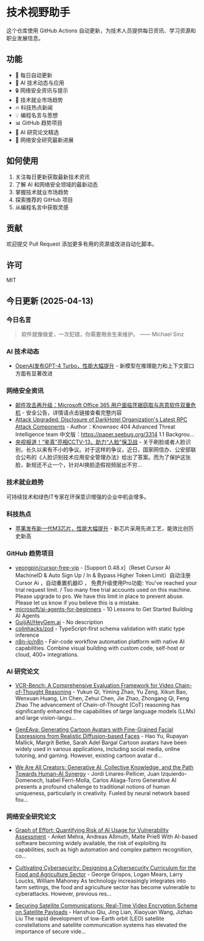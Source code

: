 # 技术视野助手

这个仓库使用 GitHub Actions 自动更新，为技术人员提供每日资讯、学习资源和职业发展信息。

## 功能

- 🔄 每日自动更新
- 🤖 AI 技术动态与应用
- 🔒 网络安全资讯与提示
- 💼 技术就业市场趋势
- 🔥 科技热点新闻
- 💡 编程名言与思想
- 📊 GitHub 趋势项目
- 📝 AI 研究论文精选
- 🔐 网络安全研究最新进展

## 如何使用

1. 关注每日更新获取最新技术资讯
2. 了解 AI 和网络安全领域的最新动态
3. 掌握技术就业市场趋势
4. 探索推荐的 GitHub 项目
5. 从编程名言中获取灵感

## 贡献

欢迎提交 Pull Request 添加更多有用的资源或改进自动化脚本。

## 许可

MIT

## 今日更新 (2025-04-13)

### 今日名言

> 软件就像做爱，一次犯错，你需要用余生来维护。 —— Michael Sinz

### AI 技术动态

- [OpenAI发布GPT-4 Turbo，性能大幅提升](https://openai.com/blog/) - 新模型在推理能力和上下文窗口方面有显著改进


### 网络安全资讯

- [邮件攻击再升级：Microsoft  Office 365 用户面临凭据窃取与恶意软件双重危机](https://www.anquanke.com/post/id/306488) - 安全公告，详情请点击链接查看完整内容
- [Attack Upgraded: Disclosure of DarkHotel Organization's Latest RPC Attack Components](https://paper.seebug.org/3315/) - Author：Knownsec 404 Advanced Threat Intelligence team
中文版：https://paper.seebug.org/3314
1.1 Backgrou...
- [央视报道！“鉴真”亮相CCTV-13，助力“人脸”保卫战](https://www.4hou.com/posts/xymB) - 关于刷脸或者人脸识别，长久以来有不小的争议。对于这样的争议，近日，国家网信办、公安部联合公布的《人脸识别技术应用安全管理办法》给出了答案。而为了保护这张脸，新规还不止一个，针对AI换脸造假视频层出不穷...


### 技术就业趋势

可持续技术和绿色IT专家在环保意识增强的企业中机会增多。

### 科技热点

- [苹果发布新一代M3芯片，性能大幅提升](https://www.apple.com/newsroom/) - 新芯片采用先进工艺，能效比创历史新高


### GitHub 趋势项目

- [yeongpin/cursor-free-vip](https://github.com/yeongpin/cursor-free-vip) - [Support 0.48.x]（Reset Cursor AI MachineID & Auto Sign Up / In & Bypass Higher Token Limit）自动注册 Cursor Ai ，自动重置机器ID ， 免费升级使用Pro功能: You've reached your trial request limit. / Too many free trial accounts used on this machine. Please upgrade to pro. We have this limit in place to prevent abuse. Please let us know if you believe this is a mistake.
- [microsoft/ai-agents-for-beginners](https://github.com/microsoft/ai-agents-for-beginners) - 10 Lessons to Get Started Building AI Agents
- [GuijiAI/HeyGem.ai](https://github.com/GuijiAI/HeyGem.ai) - No description
- [colinhacks/zod](https://github.com/colinhacks/zod) - TypeScript-first schema validation with static type inference
- [n8n-io/n8n](https://github.com/n8n-io/n8n) - Fair-code workflow automation platform with native AI capabilities. Combine visual building with custom code, self-host or cloud, 400+ integrations.




### AI 研究论文

- [VCR-Bench: A Comprehensive Evaluation Framework for Video
  Chain-of-Thought Reasoning](http://arxiv.org/abs/2504.07956v1) - Yukun Qi, Yiming Zhao, Yu Zeng, Xikun Bao, Wenxuan Huang, Lin Chen, Zehui Chen, Jie Zhao, Zhongang Qi, Feng Zhao
  The advancement of Chain-of-Thought (CoT) reasoning has significantly
enhanced the capabilities of large language models (LLMs) and large
vision-langu...

- [GenEAva: Generating Cartoon Avatars with Fine-Grained Facial Expressions
  from Realistic Diffusion-based Faces](http://arxiv.org/abs/2504.07945v1) - Hao Yu, Rupayan Mallick, Margrit Betke, Sarah Adel Bargal
  Cartoon avatars have been widely used in various applications, including
social media, online tutoring, and gaming. However, existing cartoon avatar
d...

- [We Are All Creators: Generative AI, Collective Knowledge, and the Path
  Towards Human-AI Synergy](http://arxiv.org/abs/2504.07936v1) - Jordi Linares-Pellicer, Juan Izquierdo-Domenech, Isabel Ferri-Molla, Carlos Aliaga-Torro
  Generative AI presents a profound challenge to traditional notions of human
uniqueness, particularly in creativity. Fueled by neural network based
fou...



### 网络安全研究论文

- [Graph of Effort: Quantifying Risk of AI Usage for Vulnerability
  Assessment](http://arxiv.org/abs/2503.16392v1) - Anket Mehra, Andreas Aßmuth, Malte Prieß
  With AI-based software becoming widely available, the risk of exploiting its
capabilities, such as high automation and complex pattern recognition, co...

- [Cultivating Cybersecurity: Designing a Cybersecurity Curriculum for the
  Food and Agriculture Sector](http://arxiv.org/abs/2503.16292v1) - George Grispos, Logan Mears, Larry Loucks, William Mahoney
  As technology increasingly integrates into farm settings, the food and
agriculture sector has become vulnerable to cyberattacks. However, previous
res...

- [Securing Satellite Communications: Real-Time Video Encryption Scheme on
  Satellite Payloads](http://arxiv.org/abs/2503.16287v1) - Hanshuo Qiu, Jing Lian, Xiaoyuan Wang, Jizhao Liu
  The rapid development of low-Earth orbit (LEO) satellite constellations and
satellite communication systems has elevated the importance of secure vide...

